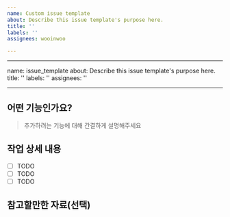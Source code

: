 ```yaml
---
name: Custom issue template
about: Describe this issue template's purpose here.
title: ''
labels: ''
assignees: wooinwoo

---
```


---
name: issue_template
about: Describe this issue template's purpose here.
title: ''
labels: ''
assignees: ''

---

## 어떤 기능인가요?

> 추가하려는 기능에 대해 간결하게 설명해주세요

## 작업 상세 내용

- [ ] TODO
- [ ] TODO
- [ ] TODO

## 참고할만한 자료(선택)
